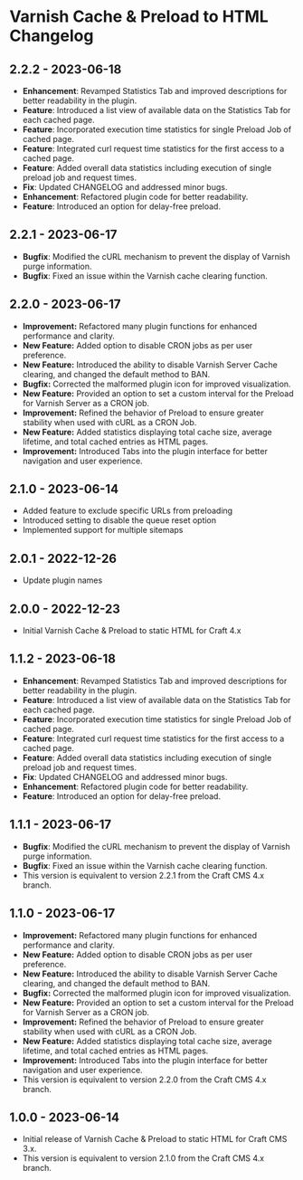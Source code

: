 # Varnish Cache & Preload to HTML Changelog

## 2.2.2 - 2023-06-18

- **Enhancement**: Revamped Statistics Tab and improved descriptions for better readability in the plugin.
- **Feature**: Introduced a list view of available data on the Statistics Tab for each cached page.
- **Feature**: Incorporated execution time statistics for single Preload Job of cached page.
- **Feature**: Integrated curl request time statistics for the first access to a cached page.
- **Feature**: Added overall data statistics including execution of single preload job and request times.
- **Fix**: Updated CHANGELOG and addressed minor bugs.
- **Enhancement**: Refactored plugin code for better readability.
- **Feature**: Introduced an option for delay-free preload.

## 2.2.1 - 2023-06-17

- **Bugfix**: Modified the cURL mechanism to prevent the display of Varnish purge information.
- **Bugfix**: Fixed an issue within the Varnish cache clearing function.

## 2.2.0 - 2023-06-17

- **Improvement:** Refactored many plugin functions for enhanced performance and clarity.
- **New Feature:** Added option to disable CRON jobs as per user preference.
- **New Feature:** Introduced the ability to disable Varnish Server Cache clearing, and changed the default method to BAN.
- **Bugfix:** Corrected the malformed plugin icon for improved visualization.
- **New Feature:** Provided an option to set a custom interval for the Preload for Varnish Server as a CRON job.
- **Improvement:** Refined the behavior of Preload to ensure greater stability when used with cURL as a CRON Job.
- **New Feature:** Added statistics displaying total cache size, average lifetime, and total cached entries as HTML pages.
- **Improvement:** Introduced Tabs into the plugin interface for better navigation and user experience.

## 2.1.0 - 2023-06-14

- Added feature to exclude specific URLs from preloading
- Introduced setting to disable the queue reset option
- Implemented support for multiple sitemaps

## 2.0.1 - 2022-12-26

- Update plugin names

## 2.0.0 - 2022-12-23

- Initial Varnish Cache & Preload to static HTML for Craft 4.x

## 1.1.2 - 2023-06-18

- **Enhancement**: Revamped Statistics Tab and improved descriptions for better readability in the plugin.
- **Feature**: Introduced a list view of available data on the Statistics Tab for each cached page.
- **Feature**: Incorporated execution time statistics for single Preload Job of cached page.
- **Feature**: Integrated curl request time statistics for the first access to a cached page.
- **Feature**: Added overall data statistics including execution of single preload job and request times.
- **Fix**: Updated CHANGELOG and addressed minor bugs.
- **Enhancement**: Refactored plugin code for better readability.
- **Feature**: Introduced an option for delay-free preload.

## 1.1.1 - 2023-06-17

- **Bugfix**: Modified the cURL mechanism to prevent the display of Varnish purge information.
- **Bugfix**: Fixed an issue within the Varnish cache clearing function.
- This version is equivalent to version 2.2.1 from the Craft CMS 4.x branch.

## 1.1.0 - 2023-06-17

- **Improvement:** Refactored many plugin functions for enhanced performance and clarity.
- **New Feature:** Added option to disable CRON jobs as per user preference.
- **New Feature:** Introduced the ability to disable Varnish Server Cache clearing, and changed the default method to BAN.
- **Bugfix:** Corrected the malformed plugin icon for improved visualization.
- **New Feature:** Provided an option to set a custom interval for the Preload for Varnish Server as a CRON job.
- **Improvement:** Refined the behavior of Preload to ensure greater stability when used with cURL as a CRON Job.
- **New Feature:** Added statistics displaying total cache size, average lifetime, and total cached entries as HTML pages.
- **Improvement:** Introduced Tabs into the plugin interface for better navigation and user experience.
- This version is equivalent to version 2.2.0 from the Craft CMS 4.x branch.

## 1.0.0 - 2023-06-14

- Initial release of Varnish Cache & Preload to static HTML for Craft CMS 3.x.
- This version is equivalent to version 2.1.0 from the Craft CMS 4.x branch.
